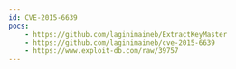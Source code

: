 ```yaml
---
id: CVE-2015-6639
pocs:
    - https://github.com/laginimaineb/ExtractKeyMaster
    - https://github.com/laginimaineb/cve-2015-6639
    - https://www.exploit-db.com/raw/39757
---
```

